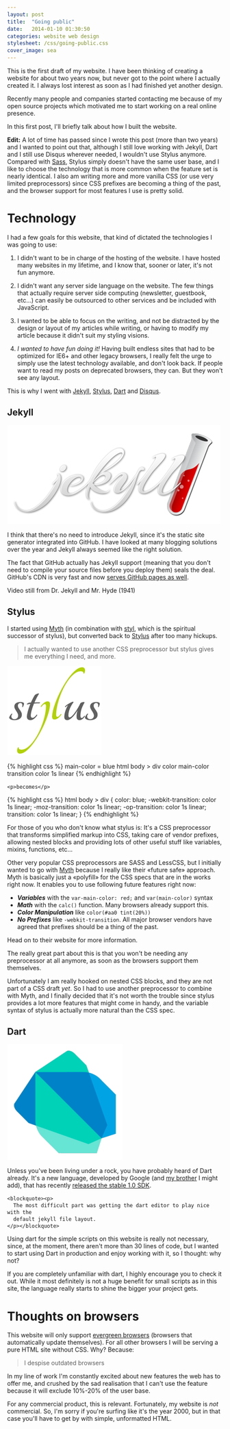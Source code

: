 ```yaml
---
layout: post
title:  "Going public"
date:   2014-01-10 01:30:50
categories: website web design
stylesheet: /css/going-public.css
cover_image: sea
---
```



This is the first draft of my website. I have been thinking of creating a
website for about two years now, but never got to the point where I actually
created it. I always lost interest as soon as I had finished yet another design.

Recently many people and companies started contacting me because of my open
source projects which motivated me to start working on a real online presence.

In this first post, I'll briefly talk about how I built the website.

**Edit:** A lot of time has passed since I wrote this post (more than two years)
and I wanted to point out that, although I still love working with Jekyll,
Dart and I still use Disqus wherever needed, I wouldn't use Stylus anymore.
Compared with [Sass](http://sass-lang.com), Stylus simply doesn't have the
same user base, and I like to choose the technology that is more common when
the feature set is nearly identical. I also am writing more and more vanilla
CSS (or use very limited preprocessors) since CSS prefixes are becoming a thing
of the past, and the browser support for most features I use is pretty solid.


Tech<wbr>nology
===============


I had a few goals for this website, that kind of dictated the technologies I
was going to use:

1. I didn't want to be in charge of the hosting of the website. I have hosted
many websites in my lifetime, and I know that, sooner or later, it's not fun
anymore.

2. I didn't want any server side language on the website. The few things that
actually require server side computing (newsletter, guestbook, etc...) can easily
be outsourced to other services and be included with JavaScript.

3. I wanted to be able to focus on the writing, and not be distracted by the
design or layout of my articles while writing, or having to modify my article
because it didn't suit my styling visions.

4. *I wanted to have fun doing it!* Having built endless sites that had to be
optimized for IE6+ and other legacy browsers, I really felt the urge to simply
use the latest technology available, and don't look back. If people want to
read my posts on deprecated browsers, they can. But they won't see any layout.

This is why I went with [Jekyll][], [Stylus][], [Dart][] and [Disqus][].



<div class="dark jekyll backdrop">
  <h2>Jekyll</h2>

  <div class="side-by-side">
    <div class="side">
      <img src="/images/posts/logo-jekyll.png" alt="Jekyll logo">
    </div>
    <div class="side">
      <p>
        I think that there's no need to introduce Jekyll, since it's the static site
        generator integrated into GitHub. I have looked at many blogging solutions
        over the year and Jekyll always seemed like the right solution.
      </p>
      <p>
        The fact that GitHub actually has Jekyll support (meaning that you don't
        need to compile your source files before you deploy them) seals the deal.
        GitHub's CDN is very fast and now <a target="_blank" href="https://github.com/blog/1715-faster-more-awesome-github-pages">serves GitHub pages as well</a>.
      </p>
    </div>
  </div>
  <aside class="copyright">Video still from Dr. Jekyll and Mr. Hyde (1941)</aside>
</div>


Stylus
------

<div class="side-by-side">
  <div class="side">
    <p>
      I started using <a target="_blank" href="http://www.myth.io/">Myth</a>
      (in combination with <a target="_blank" href="https://github.com/visionmedia/styl">styl</a>,
      which is the spiritual successor of stylus), but converted back to <a target="_blank" href="http://learnboost.github.io/stylus/">Stylus</a>
      after too many hickups.
    </p>
    <blockquote><p>
      I actually wanted to use another CSS preprocessor but stylus gives me
      everything I need, and more.
    </p></blockquote>
  </div>
  <div class="side"><img src="/images/posts/logo-stylus.png" alt="Stylus logo"></div>
</div>

<div class="side-by-side">
  <div class="side">

{% highlight css %}
main-color = blue
html
  body
    > div
      color main-color
      transition color 1s linear
{% endhighlight %}

    <p>becomes</p>

{% highlight css %}
html body > div {
  color: blue;
  -webkit-transition: color 1s linear;
  -moz-transition: color 1s linear;
  -op-transition: color 1s linear;
  transition: color 1s linear;
}
{% endhighlight %}

  </div>
  <div class="side">
    <p>
      For those of you who don't know what stylus is: It's a CSS preprocessor
      that transforms simplified markup into CSS, taking care of vendor prefixes,
      allowing nested blocks and providing lots of other useful stuff like
      variables, mixins, functions, etc...
    </p>
    <p>
      Other very popular CSS preprocessors are SASS and LessCSS, but I initially
      wanted to go with <a target="_blank" href="http://www.myth.io/">Myth</a>
      because I really like their «future safe» approach.<br />
      Myth is basically just a «polyfill» for the CSS specs that are in the works
      right now. It enables you to use following future features right now:
    </p>
    <ul>
      <li><strong><em>Variables</em></strong> with the <code>var-main-color: red;</code> and <code>var(main-color)</code> syntax</li>
      <li><strong><em>Math</em></strong> with the <code>calc()</code> function. Many browsers already support this.</li>
      <li><strong><em>Color Manipulation</em></strong> like <code>color(#aa0 tint(20%))</code> </li>
      <li><strong><em>No Prefixes</em></strong> like <code>-webkit-transition</code>. All major browser vendors have agreed that prefixes should be a thing of the past.</li>
    </ul>
    <p>
      Head on to their website for more information.
    </p>
  </div>
</div>

<p>
  The really great part about this is that you won't be needing any preprocessor
  at all anymore, as soon as the browsers support them themselves.
</p>
<p>
  Unfortunately I am really hooked on nested CSS blocks, and they are not part
  of a CSS draft <em>yet</em>. So I had to use another preprocessor to combine
  with Myth, and I finally decided that it's not worth the trouble since stylus
  provides a lot more features that might come in handy, and the variable syntax
  of stylus is actually more natural than the CSS spec.
</p>




Dart
----


<div class="side-by-side">
  <div class="side">
    <img class="left" src="/images/posts/logo-dart.png" alt="Dart logo">
  </div>
  <div class="side">
    <p>
      Unless you've been living under a rock, you have probably heard of Dart
      already. It's a new language, developed by Google (and
      <a target="_blank" href="https://www.dartlang.org/authors/florian-loitsch.html">my brother</a> I might add),
      that has recently
      <a target="_blank" href="http://news.dartlang.org/2013/11/dart-10-stable-sdk-for-structured-web.html">released
      the stable 1.0 SDK</a>.
    </p>

    <blockquote><p>
      The most difficult part was getting the dart editor to play nice with the
      default jekyll file layout.
    </p></blockquote>

  </div>
</div>


Using dart for the simple scripts on this website is really not necessary,
since, at the moment, there aren't more than 30 lines of code, but I wanted to
start using Dart in production and enjoy working with it, so I thought: why not?

If you are completely unfamiliar with dart, I highly encourage you to check it
out. While it most definitely is not a huge benefit for small scripts as in this
site, the language really starts to shine the bigger your project gets.



<h1>Thoughts on browsers</h1>


<p>
  This website will only support <a target="_blank" href="http://tomdale.net/2013/05/evergreen-browsers/">evergreen browsers</a>
  (browsers that automatically update themselves). For all other browsers I will
  be serving a pure HTML site without CSS. Why? Because: 
</p>

<blockquote><p>
  I despise outdated browsers
</p></blockquote>

<p>
  In my line of work I'm constantly excited about new features the web has to offer
  me, and crushed by the sad realisation that I can't use the feature because it
  will exclude 10%-20% of the user base.
</p>

<p>
  For any commercial product, this is relevant. Fortunately, my website is <em>not</em>
  commercial. So, I'm sorry if you're surfing like it's the year 2000, but in that
  case you'll have to get by with simple, unformatted HTML.
</p>



[styl]: https://github.com/visionmedia/styl
[jekyll]: http://jekyllrb.com/
[stylus]: http://learnboost.github.io/stylus/
[disqus]: http://disqus.com/
[dart]: https://www.dartlang.org/
